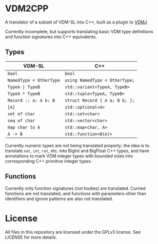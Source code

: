 # VDM2CPP

A translator of a subset of VDM-SL into C++, built as a plugin to [VDMJ](https://github.com/nickbattle/vdmj)

Currently incomplete, but supports translating basic VDM type definitions and function signatures into C++ equivalents.

## Types

|       VDM-SL             |              C++               |
| ------------------------ | ------------------------------ |
| `bool`                   | `bool`                         |
| `NamedType = OtherType`  | `using NamedType = OtherType;` |
| `TypeA \| TypeB`         | `std::variant<TypeA, TypeB>`   |
| `TypeA * TypeB`          | `std::tuple<TypeA, TypeB>`     |
| `Record :: a: A b: B`    | `struct Record { A a; B b; };` |
| `[A]`                    | `std::optional<A>`             |
| `set of char`            | `std::set<char>`               |
| `seq of char`            | `std::vector<char>`            |
| `map char to A`          | `std::map<char, A>`            |
| `A -> B`                 | `std::function<B(A)>`          |

Currently numeric types are not being translated properly; the idea is to translate `nat`, `int`, `rat`, etc. into
BigInt and BigFloat C++ types, and have annotations to mark VDM integer types with bounded sizes into corresponding
C++ primitive integer types.

## Functions

Currently only function signatures (not bodies) are translated. Curried functions are not translated,
and functions with parameters other than identifiers and ignore patterns are also not translated.

# License

All files in this repository are licensed under the GPLv3 license. See LICENSE for more details.
